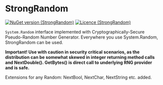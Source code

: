 # StrongRandom

[![NuGet version (StrongRandom)](https://img.shields.io/nuget/v/StrongRandom.svg)](https://www.nuget.org/packages/StrongRandom/)
[![Licence (StrongRandom)](https://img.shields.io/github/license/mashape/apistatus.svg)](https://choosealicense.com/licenses/mit/)

```System.Random``` interface implemented with Cryptographically-Secure Pseudo-Random Number Generator. 
Everywhere you use System.Random, StrongRandom can be used. 

**Important!
Use with caution in security critical scenarios, as the distribution can be somewhat skewed in integer returning method calls and NextDouble(). GetBytes() is direct call to underlying RNG provider and is safe.**

Extensions for any Random: NextBool, NextChar, NextString etc. added.
